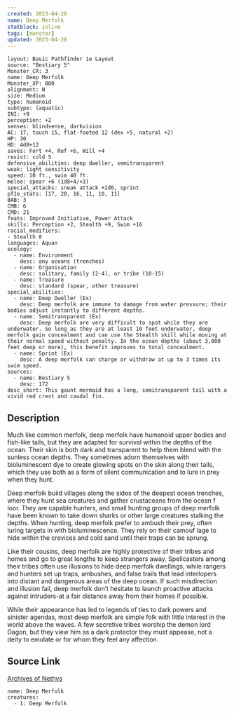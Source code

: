 ```yaml
---
created: 2023-04-28
name: Deep Merfolk
statblock: inline
tags: [monster]
updated: 2023-04-28
---
```

```statblock
layout: Basic Pathfinder 1e Layout
source: "Bestiary 5"
Monster_CR: 3
name: Deep Merfolk
Monster_XP: 800
alignment: N
size: Medium
type: humanoid
subtype: (aquatic)
INI: +9
perception: +2
senses: blindsense, darkvision
AC: 17, touch 15, flat-footed 12 (dex +5, natural +2)
HP: 30
HD: 4d8+12
saves: Fort +4, Ref +6, Will +4
resist: cold 5
defensive_abilities: deep dweller, semitransparent
weak: light sensitivity
speed: 10 ft., swim 40 ft.
melee: spear +6 (1d8+4/×3)
special_attacks: sneak attack +2d6, sprint
pf1e_stats: [17, 20, 16, 11, 10, 11]
BAB: 3
CMB: 6
CMD: 21
feats: Improved Initiative, Power Attack
skills: Perception +2, Stealth +9, Swim +16
racial_modifiers:
- Stealth 8
languages: Aquan
ecology:
  - name: Environment
    desc: any oceans (trenches)
  - name: Organisation
    desc: solitary, family (2-4), or tribe (10-15)
  - name: Treasure
    desc: standard (spear, other treasure)
special_abilities:
  - name: Deep Dweller (Ex)
    desc: Deep merfolk are immune to damage from water pressure; their bodies adjust instantly to different depths.
  - name: Semitransparent (Ex)
    desc: Deep merfolk are very difficult to spot while they are underwater. So long as they are at least 10 feet underwater, deep merfolk gain concealment and can use the Stealth skill while moving at their normal speed without penalty. In the ocean depths (about 3,000 feet deep or more), this benefit improves to total concealment.
  - name: Sprint (Ex)
    desc: A deep merfolk can charge or withdraw at up to 3 times its swim speed.
sources:
  - name: Bestiary 5
    desc: 172
desc_short: This gaunt mermaid has a long, semitransparent tail with a vivid red crest and caudal fin.
```
## Description
Much like common merfolk, deep merfolk have humanoid upper bodies and fish-like tails, but they are adapted for survival within the depths of the ocean. Their skin is both dark and transparent to help them blend with the sunless ocean depths. They sometimes adorn themselves with bioluminescent dye to create glowing spots on the skin along their tails, which they use both as a form of silent communication and to lure in prey when they hunt.

 Deep merfolk build villages along the sides of the deepest ocean trenches, where they hunt sea creatures and gather crustaceans from the ocean f loor. They are capable hunters, and small hunting groups of deep merfolk have been known to take down sharks or other large creatures stalking the depths. When hunting, deep merfolk prefer to ambush their prey, often luring targets in with bioluminescence. They rely on their camouf lage to hide within the crevices and cold sand until their traps can be sprung.

 Like their cousins, deep merfolk are highly protective of their tribes and homes and go to great lengths to keep strangers away. Spellcasters among their tribes often use illusions to hide deep merfolk dwellings, while rangers and hunters set up traps, ambushes, and false trails that lead interlopers into distant and dangerous areas of the deep ocean. If such misdirection and illusion fail, deep merfolk don’t hesitate to launch proactive attacks against intruders-at a fair distance away from their homes if possible.

 While their appearance has led to legends of ties to dark powers and sinister agendas, most deep merfolk are simple folk with little interest in the world above the waves. A few secretive tribes worship the demon lord Dagon, but they view him as a dark protector they must appease, not a deity to emulate or for whom they feel any affection.
## Source Link
[Archives of Nethys](https://aonprd.com/MonsterDisplay.aspx?ItemName=Deep%20Merfolk)
```encounter-table
name: Deep Merfolk
creatures:
  - 1: Deep Merfolk
```
